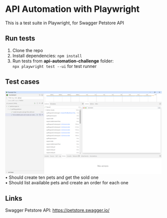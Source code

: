 # API Automation with Playwright
This is a test suite in Playwright, for Swagger Petstore API  
## Run tests
1. Clone the repo  
2. Install dependencies: `npm install`  
3. Run tests from **api-automation-challenge** folder:  
   `npx playwright test --ui` for test runner  
## Test cases
![screenshot](https://github.com/egaraujo/api-automation-challenge/blob/main/screenshot.png)  
• Should create ten pets and get the sold one      
• Should list available pets and create an order for each one  
## Links
Swagger Petstore API: https://petstore.swagger.io/
